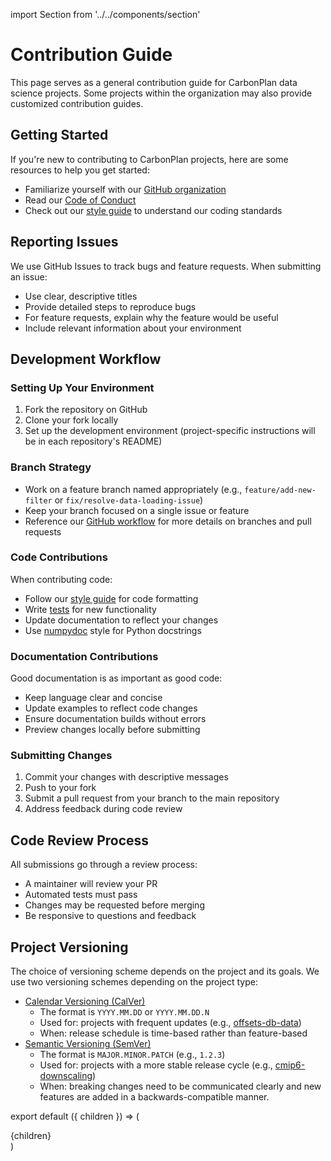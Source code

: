 import Section from '../../components/section'

# Contribution Guide

This page serves as a general contribution guide for CarbonPlan data science projects. Some projects within the organization may also provide customized contribution guides.

## Getting Started

If you're new to contributing to CarbonPlan projects, here are some resources to help you get started:

- Familiarize yourself with our [GitHub organization](https://github.com/carbonplan)
- Read our [Code of Conduct](./conduct)
- Check out our [style guide](./style) to understand our coding standards

## Reporting Issues

We use GitHub Issues to track bugs and feature requests. When submitting an issue:

- Use clear, descriptive titles
- Provide detailed steps to reproduce bugs
- For feature requests, explain why the feature would be useful
- Include relevant information about your environment

## Development Workflow

### Setting Up Your Environment

1. Fork the repository on GitHub
2. Clone your fork locally
3. Set up the development environment (project-specific instructions will be in each repository's README)

### Branch Strategy

- Work on a feature branch named appropriately (e.g., `feature/add-new-filter` or `fix/resolve-data-loading-issue`)
- Keep your branch focused on a single issue or feature
- Reference our [GitHub workflow](./github) for more details on branches and pull requests

### Code Contributions

When contributing code:

- Follow our [style guide](./style) for code formatting
- Write [tests](./testing) for new functionality
- Update documentation to reflect your changes
- Use [numpydoc](https://numpydoc.readthedocs.io/en/latest/format.html) style for Python docstrings

### Documentation Contributions

Good documentation is as important as good code:

- Keep language clear and concise
- Update examples to reflect code changes
- Ensure documentation builds without errors
- Preview changes locally before submitting

### Submitting Changes

1. Commit your changes with descriptive messages
2. Push to your fork
3. Submit a pull request from your branch to the main repository
4. Address feedback during code review

## Code Review Process

All submissions go through a review process:

- A maintainer will review your PR
- Automated tests must pass
- Changes may be requested before merging
- Be responsive to questions and feedback

## Project Versioning

The choice of versioning scheme depends on the project and its goals. We use two versioning schemes depending on the project type:

- [Calendar Versioning (CalVer)](https://calver.org/)
  - The format is `YYYY.MM.DD` or `YYYY.MM.DD.N`
  - Used for: projects with frequent updates (e.g., [offsets-db-data](https://github.com/carbonplan/offsets-db-data))
  - When: release schedule is time-based rather than feature-based
- [Semantic Versioning (SemVer)](https://semver.org/)
  - The format is `MAJOR.MINOR.PATCH` (e.g., `1.2.3`)
  - Used for: projects with a more stable release cycle (e.g., [cmip6-downscaling](https://github.com/carbonplan/cmip6-downscaling))
  - When: breaking changes need to be communicated clearly and new features are added in a backwards-compatible manner.

export default ({ children }) => (

<Section name='contributing'>{children}</Section>)
